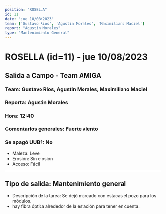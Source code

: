 ```yaml
---
position: "ROSELLA"
id: 11
date: "jue 10/08/2023"
team: ['Gustavo Rios', 'Agustin Morales', 'Maximiliano Maciel']
report: "Agustin Morales"
type: "Mantenimiento General"
---
```


# ROSELLA (id=11) - jue 10/08/2023
## Salida a Campo - Team AMIGA
### Team: Gustavo Rios, Agustin Morales, Maximiliano Maciel
### Reporta: Agustin Morales
### Hora: 12:40
### Comentarios generales: Fuerte viento
### Se apagó UUB?: No 
- Maleza: Leve
- Erosión: Sin erosión
- Acceso: Fácil
---------
## Tipo de salida: Mantenimiento general
   - Descripción de la tarea: Se dejó marcado con estacas el pozo para los módulos. 
- hay fibra óptica alrededor de la estación para tener en cuenta.
